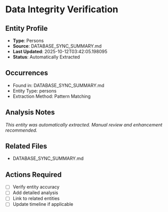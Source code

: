 # Data Integrity Verification

## Entity Profile
- **Type**: Persons
- **Source**: DATABASE_SYNC_SUMMARY.md
- **Last Updated**: 2025-10-12T03:42:05.198095
- **Status**: Automatically Extracted

## Occurrences
- Found in: DATABASE_SYNC_SUMMARY.md
- Entity Type: persons
- Extraction Method: Pattern Matching

## Analysis Notes
*This entity was automatically extracted. Manual review and enhancement recommended.*

## Related Files
- DATABASE_SYNC_SUMMARY.md

## Actions Required
- [ ] Verify entity accuracy
- [ ] Add detailed analysis
- [ ] Link to related entities
- [ ] Update timeline if applicable

